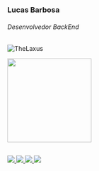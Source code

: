 ### Lucas Barbosa<h6>Desenvolvedor BackEnd</h6>
<p align="left"> <img src="https://komarev.com/ghpvc/?username=TheLaxus&label=Profile%20views&color=0e75b6&style=flat" alt="TheLaxus" /> </p>

 <div>
  <a href="https://github.com/TheLaxus">
  <img height="190em" src="https://github-readme-stats.vercel.app/api?username=TheLaxus&show_icons=true&theme=midnight-purple&include_all_commits=true&count_private=true"/>
</div>
 
 ##
 <img src="https://img.shields.io/badge/Java-ED8B00?style=for-the-badge&logo=java&logoColor=white"/>
 <img src="https://img.shields.io/badge/PHP-777BB4?style=for-the-badge&logo=php&logoColor=white"/>
 <img src="https://img.shields.io/badge/JavaScript-F7DF1E?style=for-the-badge&logo=javascript&logoColor=black"/>
 <img src="https://img.shields.io/badge/Node.js-43853D?style=for-the-badge&logo=node.js&logoColor=white"/>
